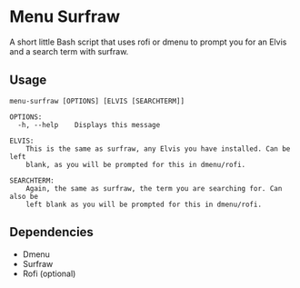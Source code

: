 # Menu Surfraw

A short little Bash script that uses rofi or dmenu to prompt you for an Elvis and a search term with surfraw.

## Usage
```
menu-surfraw [OPTIONS] [ELVIS [SEARCHTERM]]

OPTIONS:
  -h, --help	Displays this message

ELVIS:
    This is the same as surfraw, any Elvis you have installed. Can be left
    blank, as you will be prompted for this in dmenu/rofi.

SEARCHTERM:
    Again, the same as surfraw, the term you are searching for. Can also be
    left blank as you will be prompted for this in dmenu/rofi.
```
## Dependencies

- Dmenu
- Surfraw
- Rofi (optional)
